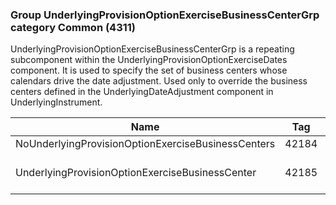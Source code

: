 ### Group UnderlyingProvisionOptionExerciseBusinessCenterGrp category Common (4311)

UnderlyingProvisionOptionExerciseBusinessCenterGrp is a repeating subcomponent within the UnderlyingProvisionOptionExerciseDates component. It is used to specify the set of business centers whose calendars drive the date adjustment. Used only to override the business centers defined in the UnderlyingDateAdjustment component in UnderlyingInstrument.

| Name                                               | Tag   | Req'd | Documentation                                                              |
|----------------------------------------------------|-------|----------|----------------------------------------------------------------------------|
| NoUnderlyingProvisionOptionExerciseBusinessCenters | 42184 |       |                                                                            |
| UnderlyingProvisionOptionExerciseBusinessCenter    | 42185 |       | Required if NoUnderlyingProvisionOptionExerciseBusinessCenters(42184) > 0. |

